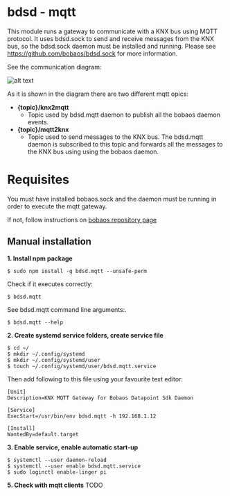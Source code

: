 # bdsd - mqtt

This module runs a gateway to communicate with a KNX bus using MQTT protocol. It uses bdsd.sock to send and receive messages from the KNX bus, so the bdsd.sock daemon must be installed and running. Please see https://github.com/bobaos/bdsd.sock for more information.

See the communication diagram:

![alt text](https://raw.githubusercontent.com/serbande/bdsd-mqtt/master/bdsd.mqtt.diagra.png) 

As it is shown in the diagram there are two different mqtt opics:

* **{topic}/knx2mqtt**
  * Topic used by bdsd.mqtt daemon to publish all the bobaos daemon events. 
* **{topic}/mqtt2knx**
  * Topic used to send messages to the KNX bus. The bdsd.mqtt daemon is subscribed to this topic and forwards all the messages to the KNX bus using using the bobaos daemon.


# Requisites

You must have installed bobaos.sock and the daemon must be running in order to execute the mqtt gateway.

If not, follow instructions on [bobaos repository page](https://github.com/shabunin/bobaos#installation)


## Manual installation

**1. Install npm package**

```
$ sudo npm install -g bdsd.mqtt --unsafe-perm
```

Check if it executes correctly:

```
$ bdsd.mqtt
```

See bdsd.mqtt command line arguments:.

```
$ bdsd.mqtt --help
```

**2. Create systemd service folders, create service file**

```
$ cd ~/
$ mkdir ~/.config/systemd
$ mkdir ~/.config/systemd/user
$ touch ~/.config/systemd/user/bdsd.mqtt.service
```

Then add following to this file using your favourite text editor:

```
[Unit]
Description=KNX MQTT Gateway for Bobaos Datapoint Sdk Daemon

[Service]
ExecStart=/usr/bin/env bdsd.mqtt -h 192.168.1.12

[Install]
WantedBy=default.target
```

**3. Enable service, enable automatic start-up**

```
$ systemctl --user daemon-reload
$ systemctl --user enable bdsd.mqtt.service
$ sudo loginctl enable-linger pi
```


**5. Check with mqtt clients**
TODO
